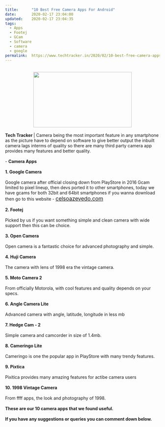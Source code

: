 ```yaml
---
title:		"10 Best Free Camera Apps For Android"
date:		2020-02-17 23:04:00
updated:	2020-02-17 23:04:35
tags: 
  - Apps
  - Footej
  - GCam
  - Software
  - camera
  - google	
permalink:	https://www.techtracker.in/2020/02/10-best-free-camera-apps-for-android.html
---
```


<div><b><div class="separator" style="clear: both; text-align: center;"><br><div class="separator" style="clear: both; text-align: center;"><a href="https://lh3.googleusercontent.com/-GX4rtHhLYsU/XkrOimgX48I/AAAAAAAABI0/9ordYZq2v4oCyzi55rhv2YTCnKgas2drACLcBGAsYHQ/s1600/IMG_20200217_230145_565.jpg" imageanchor="1" style="margin-left: 1em; margin-right: 1em;"><img src="https://lh3.googleusercontent.com/-GX4rtHhLYsU/XkrOimgX48I/AAAAAAAABI0/9ordYZq2v4oCyzi55rhv2YTCnKgas2drACLcBGAsYHQ/s1600/IMG_20200217_230145_565.jpg" border="0" data-original-width="1280" data-original-height="720" width="320" height="180"></a></div></div></b></div><b><div><b><br></b></div>Tech Tracker </b>| Camera being the most important feature in any smartphone as the picture have to depend on software to give better output the inbuilt camera lags interms of quality so there are many third party camera app provides many features and better quality.<div><div><br></div><div>- <b>Camera Apps</b></div><div><b><br></b></div><div><b>1. Google Camera</b></div><div><b><br></b></div><div>Google camera after official closing down from PlayStore in 2016 Gcam limited to pixel lineup, then devs ported it to other smartphones, today we have gcams for both 32bit and 64bit smartphones if you wanna download then go to this website -&nbsp;<a href="https://www.celsoazevedo.com" target="_blank" style="font-size: 1.25em;">celsoazevedo.com</a></div><div><b><br></b></div><div><b>2. Footej</b></div><div><b><br></b></div><div>Picked by us if you want something simple and clean camera with wide support then this can be choice.</div><div><b><br></b></div><div><b>3. Open Camera&nbsp;</b></div><div><b><br></b></div><div>Open camera is a fantastic choice for advanced photography and simple.</div><div><b><br></b></div><div><b>4. Huji Camera</b></div><div><b><br></b></div><div>The camera with lens of 1998 era the vintage camera.</div><div><b><br></b></div><div><b>5. Moto Camera 2</b></div><div><b><br></b></div><div>From officially Motorola, with cool features and quality depends on your specs.</div><div><b><br></b></div><div><b>6. Angle Camera Lite</b></div><div><b><br></b></div><div>Advanced camera with angle, latitude, longitude in less mb&nbsp;</div><div><b><br></b></div><div><b>7. Hedge Cam - 2</b></div><div><b><br></b></div><div>Simple camera and camcorder in size of 1.4mb.</div><div><b><br></b></div><div><b>8. Cameringo Lite</b></div><div><b><br></b></div><div>Cameringo is one the popular app in PlayStore with many trendy features.</div><div><b><br></b></div><div><b>9. Pixtica</b></div><div><b><br></b></div><div>Pixitica provides many amazing features for actibe camera users</div><div><b><br></b></div><div><b>10. 1998 Vintage Camera</b></div><div><b><br></b></div><div>From ffff apps, the look and photography of 1998.</div><div><b><br></b></div><div><b>These are our 10 camera apps that we found useful.</b></div><div><b><br></b></div><div><b>If you have any suggestions or queries you can comment down below.<br></b><div><br></div><div><br></div></div></div>
<!-- no comments on this post -->